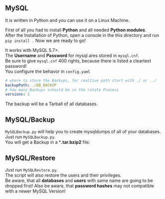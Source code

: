 ## MySQL
It is written in Python and you can use it on a Linux Machine.  

First of all you had to install **Python** and all needed **Python modules**.  
After the Installation of Python, open a console in the this directory and run  `pip install .` Now we are ready to go!    

It works with MySQL 5.7>.  
The **Username** and **Password** for mysql ares stored in `mysql.cnf`.  
Be sure to give `mysql.cnf` 400 rights, because there is listed a cleartext password!  
You configure the behavor in `config.yaml`
```yaml
# where to store the Backups, for realtive path start with ./ or ../
backupPath: ./DB_BACKUP
# how many Backups schould be in the rotate Process
versions: 2
```
The backup will be a Tarball of all databases.

## MySQL/Backup
`MySQLBackup.py` will help you to create mysqldumps of all of your databases.  
Just run `MySQLBackup.py`.  
You will get a Backup in a ***.tar.bzip2** file.

## MySQL/Restore
Just run `MySQLRestore.py`.  
The script will also restore the users and their privileges.  
Be aware, that all **databases** and **users** with same name are going to be dropped first!
Also be aware, that **password hashes** may not compatible with a newer MySQL Version!  
